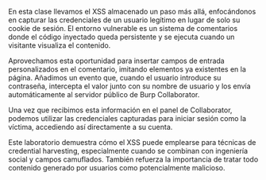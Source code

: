 En esta clase llevamos el XSS almacenado un paso más allá, enfocándonos en capturar las credenciales de un usuario legítimo en lugar de solo su cookie de sesión. El entorno vulnerable es un sistema de comentarios donde el código inyectado queda persistente y se ejecuta cuando un visitante visualiza el contenido.

Aprovechamos esta oportunidad para insertar campos de entrada personalizados en el comentario, imitando elementos ya existentes en la página. Añadimos un evento que, cuando el usuario introduce su contraseña, intercepta el valor junto con su nombre de usuario y los envía automáticamente al servidor público de Burp Collaborator.

Una vez que recibimos esta información en el panel de Collaborator, podemos utilizar las credenciales capturadas para iniciar sesión como la víctima, accediendo así directamente a su cuenta.

Este laboratorio demuestra cómo el XSS puede emplearse para técnicas de credential harvesting, especialmente cuando se combinan con ingeniería social y campos camuflados. También refuerza la importancia de tratar todo contenido generado por usuarios como potencialmente malicioso.
